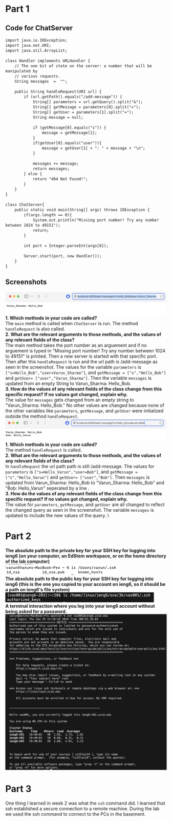 # Part 1
## Code for ChatServer
```
import java.io.IOException;
import java.net.URI;
import java.util.ArrayList;

class Handler implements URLHandler {
    // The one bit of state on the server: a number that will be manipulated by
    // various requests.
    String messages  =  "";

    public String handleRequest(URI url) {
        if (url.getPath().equals("/add-message")) {
            String[] parameters = url.getQuery().split("&"); 
            String[] getMessage = parameters[0].split("=");
            String[] getUser = parameters[1].split("=");            
            String message = null;

            if (getMessage[0].equals("s")) {
                message = getMessage[1];
            }
            if(getUser[0].equals("user")){
                message = getUser[1] + ": " + message + "\n";
            }
            
            messages += message;
            return messages;
        } else {
            return "404 Not Found!";
        }
    }
}

class ChatServer{
    public static void main(String[] args) throws IOException {
        if(args.length == 0){
            System.out.println("Missing port number! Try any number between 1024 to 49151");
            return;
        }

        int port = Integer.parseInt(args[0]);

        Server.start(port, new Handler());
    }
}
```
## Screenshots
![Image](addmessage1.png)
**1. Which methods in your code are called?**\
The ```main``` method is called when ```ChatServer``` is run. The method ```handleRequest``` is also called.\
**2. What are the relevant arguments to those methods, and the values of any relevant fields of the class?**\
The main method takes the port number as an arguement and if no arguement is typed in "Missing port number! Try any number between 1024 to 49151" is printed. Then a new server is started with that specific port. Then after this ```handleRequest``` is run and the url path is /add-message as seen in the screenshot. The values for the variable ```parameters``` is ```["s=Hello_Bob","user=Varun_Sharma"]```, and ```getMessage = ["s","Hello_Bob"]``` and ```getUser= ["user","Varun_Sharma"]```. Then the variable ```messages``` is updated from an empty String to Varun_Sharma: Hello_Bob.  \
**3. How do the values of any relevant fields of the class change from this specific request? If no values got changed, explain why.**\
The value for ```messages``` gets changed from an empty string to "Varun_Sharma: Hello_Bob." No other values are changed because none of the other variables like ```parameters```, ```getMessage```, and ```getUser``` were initialized outside the method ```handleRequest```.
![Image](addmessage2.png)
**1. Which methods in your code are called?**\
The method ```handleRequest``` is called. \
**2. What are the relevant arguments to those methods, and the values of any relevant fields of the class?**\
In ```handleRequest``` the url path path is still /add-message. The values for ```parameters``` is ```["s=Hello_Varun","user=Bob"]```, and ```getMessage = ["s","Hello_Varun"]``` and ```getUser= ["user","Bob"]```. Then ```messages``` is updated from Varun_Sharma: Hello_Bob to "Varun_Sharma: Hello_Bob" and "Bob: Hello_Varun" seperated by a line .\
**3. How do the values of any relevant fields of the class change from this specific request? If no values got changed, explain why.**\
The value for ```parameters```, ```getMessage```, and ```getUser``` are all changed to reflect the changed query as seen in the screenshot. The variable ```messages``` is updated  to include the new values of the query.
\
# Part 2
**The absolute path to the private key for your SSH key for logging into ieng6 (on your computer, an EdStem workspace, or on the home directory of the lab computer)**\
![Image](part2question1.png) \
**The absolute path to the public key for your SSH key for logging into ieng6 (this is the one you copied to your account on ieng6, so it should be a path on ieng6's file system)** \
![Image](part2question2.png) \
**A terminal interaction where you log into your ieng6 account without being asked for a password.**\
![Image](part2question3.png)
# Part 3
One thing I learned in week 2 was what the ```ssh``` command did. I learned that ssh established a secure connection to a remote machine. During the lab we used the ssh command to connect to the PCs in the basement.
